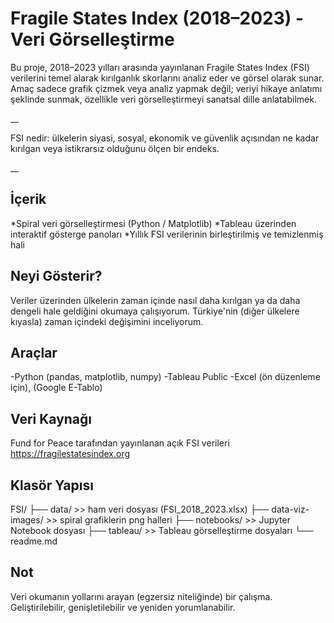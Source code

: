 # Fragile States Index (2018–2023) - Veri Görselleştirme

Bu proje, 2018–2023 yılları arasında yayınlanan Fragile States Index (FSI) verilerini temel alarak kırılganlık skorlarını analiz eder ve görsel olarak sunar.  
Amaç sadece grafik çizmek veya analiz yapmak değil; veriyi hikaye anlatımı şeklinde sunmak, özellikle veri görselleştirmeyi sanatsal dille anlatabilmek.

__

FSI nedir: ülkelerin siyasi, sosyal, ekonomik ve güvenlik açısından ne kadar kırılgan veya istikrarsız olduğunu ölçen bir endeks.

__

## İçerik

*Spiral veri görselleştirmesi (Python / Matplotlib) 
*Tableau üzerinden interaktif gösterge panoları 
*Yıllık FSI verilerinin birleştirilmiş ve temizlenmiş hali 

## Neyi Gösterir?

Veriler üzerinden ülkelerin zaman içinde nasıl daha kırılgan ya da daha dengeli hale geldiğini okumaya çalışıyorum. Türkiye'nin (diğer ülkelere kıyasla) zaman içindeki değişimini inceliyorum.

## Araçlar

-Python (pandas, matplotlib, numpy) 
-Tableau Public
-Excel (ön düzenleme için), (Google E-Tablo)

## Veri Kaynağı

Fund for Peace tarafından yayınlanan açık FSI verileri
https://fragilestatesindex.org

## Klasör Yapısı

FSI/
├── data/ >> ham veri dosyası (FSI_2018_2023.xlsx)
├── data-viz-images/ >> spiral grafiklerin png halleri
├── notebooks/ >> Jupyter Notebook dosyası
├── tableau/ >> Tableau görselleştirme dosyaları
└── readme.md

## Not

Veri okumanın yollarını arayan (egzersiz niteliğinde) bir çalışma.
Geliştirilebilir, genişletilebilir ve yeniden yorumlanabilir.

